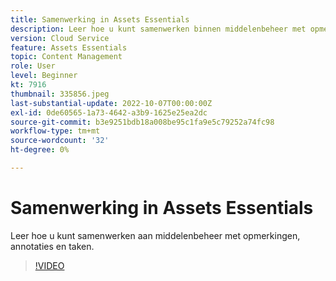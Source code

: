 ```yaml
---
title: Samenwerking in Assets Essentials
description: Leer hoe u kunt samenwerken binnen middelenbeheer met opmerkingen, annotaties en taken.
version: Cloud Service
feature: Assets Essentials
topic: Content Management
role: User
level: Beginner
kt: 7916
thumbnail: 335856.jpeg
last-substantial-update: 2022-10-07T00:00:00Z
exl-id: 0de60565-1a73-4642-a3b9-1625e25ea2dc
source-git-commit: b3e9251bdb18a008be95c1fa9e5c79252a74fc98
workflow-type: tm+mt
source-wordcount: '32'
ht-degree: 0%

---
```


# Samenwerking in Assets Essentials

Leer hoe u kunt samenwerken aan middelenbeheer met opmerkingen, annotaties en taken.

>[!VIDEO](https://video.tv.adobe.com/v/335856?quality=12&learn=on)
